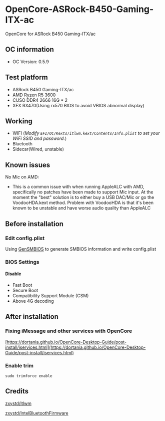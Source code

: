 # OpenCore-ASRock-B450-Gaming-ITX-ac
OpenCore for ASRock B450 Gaming-ITX/ac

## OC information
* OC Version: 0.5.9

## Test platform
* ASRock B450 Gaming-ITX/ac
* AMD Ryzen R5 3600
* CUSO DDR4 2666 16G * 2
* XFX RX470(Using rx570 BIOS to avoid VBIOS abnormal display)

## Working
* WIFI (*Modify `EFI/OC/Kexts/itlwm.kext/Contents/Info.plist` to set your WiFi SSID and password.*)
* Bluetooth
* Sidecar(Wired, unstable)

## Known issues
No Mic on AMD:
* This is a common issue with when running AppleALC with AMD, specifically no patches have been made to support Mic input. At the moment the "best" solution is to either buy a USB DAC/Mic or go the VoodooHDA.kext method. Problem with VoodooHDA is that it's been known to be unstable and have worse audio quality than AppleALC

## Before installation
### Edit config.plist
Using [GenSMBIOS](https://github.com/corpnewt/GenSMBIOS) to generate SMBIOS information and write config.plist

### BIOS Settings
#### Disable

* Fast Boot
* Secure Boot
* Compatibility Support Module (CSM)
* Above 4G decoding

## After installation
### Fixing iMessage and other services with OpenCore
[https://dortania.github.io/OpenCore-Desktop-Guide/post-install/iservices.html](https://dortania.github.io/OpenCore-Desktop-Guide/post-install/iservices.html)

### Enable trim
`sudo trimforce enable`

## Credits
[zxystd/itlwm](https://github.com/zxystd/itlwm)

[zxystd/IntelBluetoothFirmware](https://github.com/zxystd/IntelBluetoothFirmware)